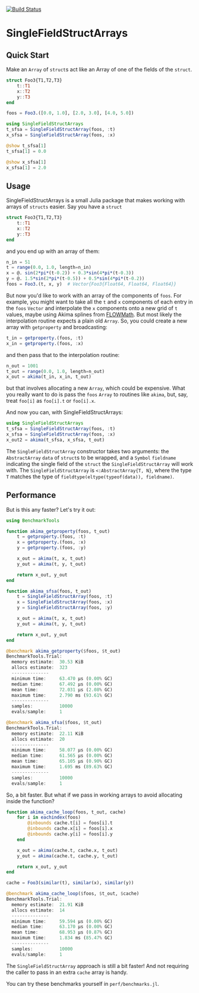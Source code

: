 [![Build Status](https://travis-ci.com/OpenMDAO/SingleFieldStructArrays.svg?token=vVssarhszBZxvnbDtMCo&branch=main)](https://travis-ci.com/OpenMDAO/SingleFieldStructArrays)

# SingleFieldStructArrays

## Quick Start
Make an `Array` of `struct`s act like an Array of one of the fields of the
`struct`.

```julia
struct Foo3{T1,T2,T3}
    t::T1
    x::T2
    y::T3
end

foos = Foo3.([0.0, 1.0], [2.0, 3.0], [4.0, 5.0])

using SingleFieldStructArrays
t_sfsa = SingleFieldStructArray(foos, :t)
x_sfsa = SingleFieldStructArray(foos, :x)

@show t_sfsa[1]
t_sfsa[1] = 0.0

@show x_sfsa[1]
x_sfsa[1] = 2.0
```

## Usage

SingleFieldStructArrays is a small Julia package that makes working with arrays
of `structs` easier. Say you have a `struct`

```julia
struct Foo3{T1,T2,T3}
    t::T1
    x::T2
    y::T3
end
```

and you end up with an array of them:

```julia
n_in = 51
t = range(0.0, 1.0, length=n_in)
x = @. sin(2*pi*(t-0.2)) + 0.3*sin(4*pi*(t-0.3))
y = @. 1.5*sin(2*pi*(t-0.5)) + 0.5*sin(4*pi*(t-0.2))
foos = Foo3.(t, x, y)  # Vector{Foo3{Float64, Float64, Float64}}
```

But now you'd like to work with an array of the components of `foos`. For
example, you might want to take all the `t` and `x` components of each entry in
the `foos` `Vector` and interpolate the `x` components onto a new grid of `t`
values, maybe using Akima splines from
[FLOWMath](https://github.com/byuflowlab/FLOWMath.jl). But most likely the
interpolation routine expects a plain old `Array`. So, you could create a new
array with `getproperty` and broadcasting:

```julia
t_in = getproperty.(foos, :t)
x_in = getproperty.(foos, :x)
```

and then pass that to the interpolation routine:

```julia
n_out = 1001
t_out = range(0.0, 1.0, length=n_out)
x_out = akima(t_in, x_in, t_out)
```

but that involves allocating a new `Array`, which could be expensive. What you really
want to do is pass the `foos` `Array` to routines like `akima`,
but, say, treat `foo[i]` as `foo[i].t` or `foo[i].x`.

And now you can, with SingleFieldStructArrays:

```julia
using SingleFieldStructArrays
t_sfsa = SingleFieldStructArray(foos, :t)
x_sfsa = SingleFieldStructArray(foos, :x)
x_out2 = akima(t_sfsa, x_sfsa, t_out)
```

The `SingleFieldStructArray` constructor takes two arguments: the
`AbstractArray` `data` of `struct`s to be wrapped, and a `Symbol` `fieldname`
indicating the single field of the `struct` the `SingleFieldStructArray` will
work with. The `SingleFieldStructArray` is `<:AbstractArray{T, N}`, where the
type `T` matches the type of `fieldtype(eltype(typeof(data)), fieldname)`.

## Performance
But is this any faster? Let's try it out:
```julia
using BenchmarkTools

function akima_getproperty(foos, t_out)
    t = getproperty.(foos, :t)
    x = getproperty.(foos, :x)
    y = getproperty.(foos, :y)

    x_out = akima(t, x, t_out)
    y_out = akima(t, y, t_out)

    return x_out, y_out
end

function akima_sfsa(foos, t_out)
    t = SingleFieldStructArray(foos, :t)
    x = SingleFieldStructArray(foos, :x)
    y = SingleFieldStructArray(foos, :y)

    x_out = akima(t, x, t_out)
    y_out = akima(t, y, t_out)

    return x_out, y_out
end

@benchmark akima_getproperty($foos, $t_out)
BenchmarkTools.Trial:
  memory estimate:  30.53 KiB
  allocs estimate:  323
  --------------
  minimum time:     63.470 μs (0.00% GC)
  median time:      67.492 μs (0.00% GC)
  mean time:        72.031 μs (2.08% GC)
  maximum time:     2.790 ms (93.61% GC)
  --------------
  samples:          10000
  evals/sample:     1

@benchmark akima_sfsa($foos, $t_out)
BenchmarkTools.Trial:
  memory estimate:  22.11 KiB
  allocs estimate:  20
  --------------
  minimum time:     58.077 μs (0.00% GC)
  median time:      61.565 μs (0.00% GC)
  mean time:        65.105 μs (0.90% GC)
  maximum time:     1.695 ms (89.63% GC)
  --------------
  samples:          10000
  evals/sample:     1
```

So, a bit faster. But what if we pass in working arrays to avoid allocating
inside the function?

```julia
function akima_cache_loop(foos, t_out, cache)
    for i in eachindex(foos)
        @inbounds cache.t[i] = foos[i].t
        @inbounds cache.x[i] = foos[i].x
        @inbounds cache.y[i] = foos[i].y
    end

    x_out = akima(cache.t, cache.x, t_out)
    y_out = akima(cache.t, cache.y, t_out)

    return x_out, y_out
end

cache = Foo3(similar(t), similar(x), similar(y))

@benchmark akima_cache_loop($foos, $t_out, $cache)
BenchmarkTools.Trial:
  memory estimate:  21.91 KiB
  allocs estimate:  14
  --------------
  minimum time:     59.594 μs (0.00% GC)
  median time:      63.170 μs (0.00% GC)
  mean time:        68.953 μs (0.87% GC)
  maximum time:     1.834 ms (85.47% GC)
  --------------
  samples:          10000
  evals/sample:     1
```

The `SingleFieldStructArray` approach is still a bit faster! And not requiring
the caller to pass in an extra `cache` array is handy.

You can try these benchmarks yourself in `perf/benchmarks.jl`.
